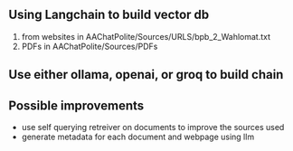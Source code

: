 ## Using Langchain to build vector db 
1) from websites in AAChatPolite/Sources/URLS/bpb_2_Wahlomat.txt
2) PDFs in AAChatPolite/Sources/PDFs

## Use either ollama, openai, or groq to build chain

## Possible improvements
- use self querying retreiver on documents to improve the sources used
- generate metadata for each document and webpage using llm